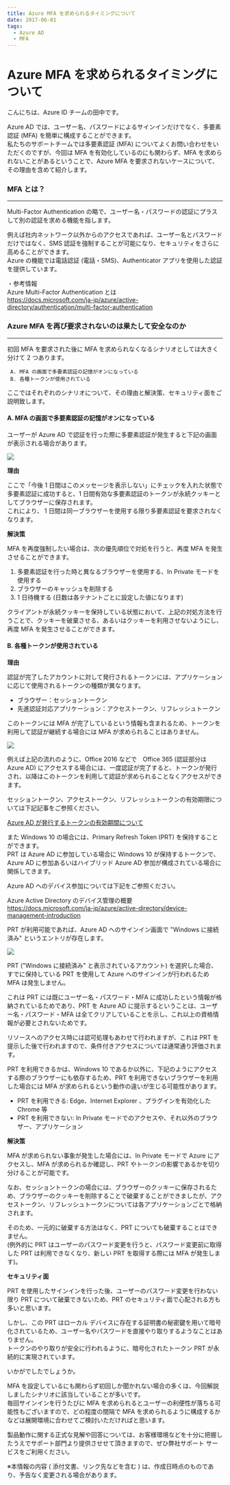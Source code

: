 ```yaml
---
title: Azure MFA を求められるタイミングについて
date: 2017-06-01
tags:
  - Azure AD
  - MFA
---
```


# Azure MFA を求められるタイミングについて

こんにちは、Azure ID チームの田中です。

Azure AD では、ユーザー名、パスワードによるサインインだけでなく、多要素認証 (MFA) を簡単に構成することができます。  
私たちのサポートチームでは多要素認証 (MFA) についてよくお問い合わせをいただくのですが、今回は MFA を有効化しているのにも関わらず、MFA を求められないことがあるということで、Azure MFA を要求されないケースについて、その理由を含めて紹介します。
 
### MFA とは？
---

Multi-Factor Authentication の略で、ユーザー名・パスワードの認証にプラスして別の認証を求める機能を指します。

例えば社内ネットワーク以外からのアクセスであれば、ユーザー名とパスワードだけではなく、SMS 認証を強制することが可能になり、セキュリティをさらに高めることができます。  
Azure の機能では電話認証 (電話・SMS)、Authenticator アプリを使用した認証を提供しています。
 
・参考情報  
Azure Multi-Factor Authentication とは  
https://docs.microsoft.com/ja-jp/azure/active-directory/authentication/multi-factor-authentication


### Azure MFA を再び要求されないのは果たして安全なのか
---

初回 MFA を要求された後に MFA を求められなくなるシナリオとしては大きく分けて 2 つあります。
 
     A. MFA の画面で多要素認証の記憶がオンになっている
     B. 各種トークンが使用されている
 
ここではそれぞれのシナリオについて、その理由と解決策、セキュリティ面をご説明致します。
 
#### A. MFA の画面で多要素認証の記憶がオンになっている

ユーザーが Azure AD で認証を行った際に多要素認証が発生すると下記の画面が表示される場合があります。
 
![](./azure-mfa-timing/0011.png)
 
**理由**

ここで「今後 1 日間はこのメッセージを表示しない」にチェックを入れた状態で多要素認証に成功すると、1 日間有効な多要素認証のトークンが永続クッキーとしてブラウザーに保存されます。  
これにより、 1 日間は同一ブラウザーを使用する限り多要素認証を要求されなくなります。
 
**解決策**

MFA を再度強制したい場合は、次の優先順位で対処を行うと、再度 MFA を発生させることができます。
 
1. 多要素認証を行った時と異なるブラウザーを使用する、In Private モードを使用する
2. ブラウザーのキャッシュを削除する
3. 1 日待機する (日数は各テナントごとに設定した値になります)

クライアントが永続クッキーを保持している状態において、上記の対処方法を行うことで、クッキーを破棄させる、あるいはクッキーを利用させないようにし、再度 MFA を発生させることができます。

#### B. 各種トークンが使用されている

**理由**

認証が完了したアカウントに対して発行されるトークンには、アプリケーションに応じて使用されるトークンの種類が異なります。
 
- ブラウザー：セッショントークン
- 先進認証対応アプリケーション：アクセストークン、リフレッシュトークン
 
このトークンには MFA が完了しているという情報も含まれるため、トークンを利用して認証が継続する場合には MFA が求められることはありません。

![](./azure-mfa-timing/0021-1024x374.png)

例えば上記の流れのように、Office 2016 などで　Office 365 (認証部分は Azure AD) にアクセスする場合には、一度認証が完了すると、トークンが発行され、以降はこのトークンを利用して認証が求められることなくアクセスができます。
 
セッショントークン、アクセストークン、リフレッシュトークンの有効期限については下記記事をご参照ください。

[Azure AD が発行するトークンの有効期間について](./aad-token-lifetime.md) 

また Windows 10 の場合には、Primary Refresh Token (PRT) を保持することができます。  
PRT は Azure AD に参加している場合に Windows 10 が保持するトークンで、Azure AD に参加あるいはハイブリッド Azure AD 参加が構成されている場合に関係してきます。
 
Azure AD へのデバイス参加については下記をご参照ください。

Azure Active Directory のデバイス管理の概要  
https://docs.microsoft.com/ja-jp/azure/active-directory/device-management-introduction  

PRT が利用可能であれば、Azure AD へのサインイン画面で "Windows に接続済み" というエントリが存在します。

![](./azure-mfa-timing/0031.png)

PRT ("Windows に接続済み" と表示されているアカウント) を選択した場合、すでに保持している PRT を使用して Azure へのサインインが行われるため MFA は発生しません。
 
これは PRT には既にユーザー名・パスワード・MFA に成功したという情報が格納されているためであり、PRT を Azure AD に提示するということは、ユーザー名・パスワード・MFA は全てクリアしていることを示し、これ以上の資格情報が必要とされないためです。
 
リソースへのアクセス時には認可処理もあわせて行われますが、これは PRT を提示した後で行われますので、条件付きアクセスについては通常通り評価されます。
 
PRT を利用できるかは、Windows 10 であるか以外に、下記のようにアクセスする際のブラウザーにも依存するため、PRT を利用できないブラウザーを利用した場合には MFA が求められるという動作の違いが生じる可能性があります。

- PRT を利用できる: Edge、Internet Explorer 、プラグインを有効化した Chrome 等
- PRT を利用できない: In Private モードでのアクセスや、それ以外のブラウザー、アプリケーション
 
**解決策**

MFA が求められない事象が発生した場合には、In Private モードで Azure にアクセスし、MFA が求められるか確認し、PRT やトークンの影響であるかを切り分けることが可能です。
 
なお、セッショントークンの場合には、ブラウザーのクッキーに保存されるため、ブラウザーのクッキーを削除することで破棄することができましたが、アクセストークン、リフレッシュトークンについては各アプリケーションごとで格納されます。
 
そのため、一元的に破棄する方法はなく、PRT についても破棄することはできません。  
(例外的に PRT はユーザーのパスワード変更を行うと、パスワード変更前に取得した PRT は利用できなくなり、新しい PRT を取得する際には MFA が発生します)。
 
**セキュリティ面**

PRT を使用したサインインを行った後、ユーザーのパスワード変更を行わない限り PRT について破棄できないため、PRT のセキュリティ面で心配される方も多いと思います。
 
しかし、この PRT はローカル デバイスに存在する証明書の秘密鍵を用いて暗号化されているため、ユーザー名やパスワードを直接やり取りするようなことはありません。  
トークンのやり取りが安全に行われるように、暗号化されたトークン PRT が永続的に実現されています。
 
いかがでしたでしょうか。

MFA を設定しているにも関わらず初回しか聞かれない場合の多くは、今回解説しましたシナリオに該当していることが多いです。  
毎回サインインを行うたびに MFA を求められるとユーザーの利便性が落ちる可能性もございますので、どの程度の間隔で MFA を求められるように構成するかなどは展開環境に合わせてご検討いただければと思います。

製品動作に関する正式な見解や回答については、お客様環境などを十分に把握したうえでサポート部門より提供させせて頂きますので、ぜひ弊社サポート サービスをご利用ください。

※本情報の内容 ( 添付文書、リンク先などを含む ) は、作成日時点のものであり、予告なく変更される場合があります。
